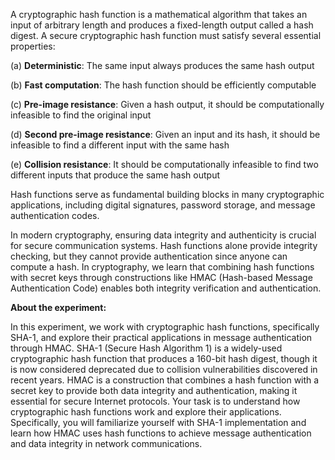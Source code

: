 A cryptographic hash function is a mathematical algorithm that takes an input of arbitrary length and produces a fixed-length output called a hash digest. A secure cryptographic hash function must satisfy several essential properties:

(a) **Deterministic**: The same input always produces the same hash output

(b) **Fast computation**: The hash function should be efficiently computable

(c) **Pre-image resistance**: Given a hash output, it should be computationally infeasible to find the original input

(d) **Second pre-image resistance**: Given an input and its hash, it should be infeasible to find a different input with the same hash

(e) **Collision resistance**: It should be computationally infeasible to find two different inputs that produce the same hash output

Hash functions serve as fundamental building blocks in many cryptographic applications, including digital signatures, password storage, and message authentication codes.

In modern cryptography, ensuring data integrity and authenticity is crucial for secure communication systems. Hash functions alone provide integrity checking, but they cannot provide authentication since anyone can compute a hash. In cryptography, we learn that combining hash functions with secret keys through constructions like HMAC (Hash-based Message Authentication Code) enables both integrity verification and authentication.

**About the experiment:**

In this experiment, we work with cryptographic hash functions, specifically SHA-1, and explore their practical applications in message authentication through HMAC. SHA-1 (Secure Hash Algorithm 1) is a widely-used cryptographic hash function that produces a 160-bit hash digest, though it is now considered deprecated due to collision vulnerabilities discovered in recent years. HMAC is a construction that combines a hash function with a secret key to provide both data integrity and authentication, making it essential for secure Internet protocols. Your task is to understand how cryptographic hash functions work and explore their applications. Specifically, you will familiarize yourself with SHA-1 implementation and learn how HMAC uses hash functions to achieve message authentication and data integrity in network communications.
